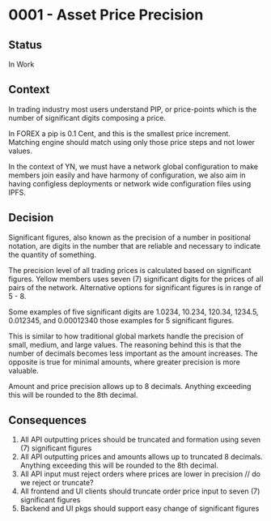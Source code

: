 # 0001 - Asset Price Precision

## Status

In Work

## Context

In trading industry most users understand PIP, or price-points which is the number of significant digits composing a price.

In FOREX a pip is 0.1 Cent, and this is the smallest price increment. Matching engine should match using only those price steps and not lower values.

In the context of YN, we must have a network global configuration to make members join easily and have harmony of configuration, we also aim in having configless deployments or network wide configuration files using IPFS.

## Decision

Significant figures, also known as the precision of a number in positional notation, are digits in the number that are reliable and necessary to indicate the quantity of something.

The precision level of all trading prices is calculated based on significant figures. Yellow members uses seven (7) significant digits for the prices of all pairs of the network.
Alternative options for significant figures is in range of 5 - 8.

Some examples of five significant digits are 1.0234, 10.234, 120.34, 1234.5, 0.012345, and 0.00012340 those examples for 5 significant figures.

This is similar to how traditional global markets handle the precision of small, medium, and large values. The reasoning behind this is that the number of decimals becomes less important as the amount increases. The opposite is true for minimal amounts, where greater precision is more valuable.

Amount and price precision allows up to 8 decimals. Anything exceeding this will be rounded to the 8th decimal.

## Consequences

1. All API outputting prices should be truncated and formation using seven (7) significant figures
2. All API outputting prices and amounts allows up to truncated 8 decimals. Anything exceeding this will be rounded to the 8th decimal.
3. All API input must reject orders where prices are lower in precision // do we reject or truncate?
4. All frontend and UI clients should truncate order price input to seven (7) significant figures
5. Backend and UI pkgs should support easy change of significant figures
